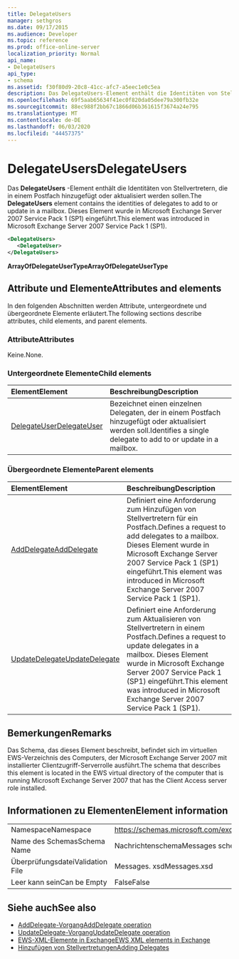 ```yaml
---
title: DelegateUsers
manager: sethgros
ms.date: 09/17/2015
ms.audience: Developer
ms.topic: reference
ms.prod: office-online-server
localization_priority: Normal
api_name:
- DelegateUsers
api_type:
- schema
ms.assetid: f30f80d9-20c8-41cc-afc7-a5eec1e0c5ea
description: Das DelegateUsers-Element enthält die Identitäten von Stellvertretern, die in einem Postfach hinzugefügt oder aktualisiert werden sollen. Dieses Element wurde in Microsoft Exchange Server 2007 Service Pack 1 (SP1) eingeführt.
ms.openlocfilehash: 69f5aab65634f41ec0f820da05dee79a300fb32e
ms.sourcegitcommit: 88ec988f2bb67c1866d06b361615f3674a24e795
ms.translationtype: MT
ms.contentlocale: de-DE
ms.lasthandoff: 06/03/2020
ms.locfileid: "44457375"
---
```

# <a name="delegateusers"></a><span data-ttu-id="e1a23-104">DelegateUsers</span><span class="sxs-lookup"><span data-stu-id="e1a23-104">DelegateUsers</span></span>

<span data-ttu-id="e1a23-105">Das **DelegateUsers** -Element enthält die Identitäten von Stellvertretern, die in einem Postfach hinzugefügt oder aktualisiert werden sollen.</span><span class="sxs-lookup"><span data-stu-id="e1a23-105">The **DelegateUsers** element contains the identities of delegates to add to or update in a mailbox.</span></span> <span data-ttu-id="e1a23-106">Dieses Element wurde in Microsoft Exchange Server 2007 Service Pack 1 (SP1) eingeführt.</span><span class="sxs-lookup"><span data-stu-id="e1a23-106">This element was introduced in Microsoft Exchange Server 2007 Service Pack 1 (SP1).</span></span> 
  
```xml
<DelegateUsers>
   <DelegateUser>
</DelegateUsers>
```

<span data-ttu-id="e1a23-107">**ArrayOfDelegateUserType**</span><span class="sxs-lookup"><span data-stu-id="e1a23-107">**ArrayOfDelegateUserType**</span></span>

## <a name="attributes-and-elements"></a><span data-ttu-id="e1a23-108">Attribute und Elemente</span><span class="sxs-lookup"><span data-stu-id="e1a23-108">Attributes and elements</span></span>

<span data-ttu-id="e1a23-109">In den folgenden Abschnitten werden Attribute, untergeordnete und übergeordnete Elemente erläutert.</span><span class="sxs-lookup"><span data-stu-id="e1a23-109">The following sections describe attributes, child elements, and parent elements.</span></span>
  
### <a name="attributes"></a><span data-ttu-id="e1a23-110">Attribute</span><span class="sxs-lookup"><span data-stu-id="e1a23-110">Attributes</span></span>

<span data-ttu-id="e1a23-111">Keine.</span><span class="sxs-lookup"><span data-stu-id="e1a23-111">None.</span></span>
  
### <a name="child-elements"></a><span data-ttu-id="e1a23-112">Untergeordnete Elemente</span><span class="sxs-lookup"><span data-stu-id="e1a23-112">Child elements</span></span>

|<span data-ttu-id="e1a23-113">**Element**</span><span class="sxs-lookup"><span data-stu-id="e1a23-113">**Element**</span></span>|<span data-ttu-id="e1a23-114">**Beschreibung**</span><span class="sxs-lookup"><span data-stu-id="e1a23-114">**Description**</span></span>|
|:-----|:-----|
|[<span data-ttu-id="e1a23-115">DelegateUser</span><span class="sxs-lookup"><span data-stu-id="e1a23-115">DelegateUser</span></span>](delegateuser.md) <br/> |<span data-ttu-id="e1a23-116">Bezeichnet einen einzelnen Delegaten, der in einem Postfach hinzugefügt oder aktualisiert werden soll.</span><span class="sxs-lookup"><span data-stu-id="e1a23-116">Identifies a single delegate to add to or update in a mailbox.</span></span>  <br/> |
   
### <a name="parent-elements"></a><span data-ttu-id="e1a23-117">Übergeordnete Elemente</span><span class="sxs-lookup"><span data-stu-id="e1a23-117">Parent elements</span></span>

|<span data-ttu-id="e1a23-118">**Element**</span><span class="sxs-lookup"><span data-stu-id="e1a23-118">**Element**</span></span>|<span data-ttu-id="e1a23-119">**Beschreibung**</span><span class="sxs-lookup"><span data-stu-id="e1a23-119">**Description**</span></span>|
|:-----|:-----|
|[<span data-ttu-id="e1a23-120">AddDelegate</span><span class="sxs-lookup"><span data-stu-id="e1a23-120">AddDelegate</span></span>](adddelegate.md) <br/> |<span data-ttu-id="e1a23-121">Definiert eine Anforderung zum Hinzufügen von Stellvertretern für ein Postfach.</span><span class="sxs-lookup"><span data-stu-id="e1a23-121">Defines a request to add delegates to a mailbox.</span></span> <span data-ttu-id="e1a23-122">Dieses Element wurde in Microsoft Exchange Server 2007 Service Pack 1 (SP1) eingeführt.</span><span class="sxs-lookup"><span data-stu-id="e1a23-122">This element was introduced in Microsoft Exchange Server 2007 Service Pack 1 (SP1).</span></span>  <br/> |
|[<span data-ttu-id="e1a23-123">UpdateDelegate</span><span class="sxs-lookup"><span data-stu-id="e1a23-123">UpdateDelegate</span></span>](updatedelegate.md) <br/> |<span data-ttu-id="e1a23-124">Definiert eine Anforderung zum Aktualisieren von Stellvertretern in einem Postfach.</span><span class="sxs-lookup"><span data-stu-id="e1a23-124">Defines a request to update delegates in a mailbox.</span></span> <span data-ttu-id="e1a23-125">Dieses Element wurde in Microsoft Exchange Server 2007 Service Pack 1 (SP1) eingeführt.</span><span class="sxs-lookup"><span data-stu-id="e1a23-125">This element was introduced in Microsoft Exchange Server 2007 Service Pack 1 (SP1).</span></span>  <br/> |
   
## <a name="remarks"></a><span data-ttu-id="e1a23-126">Bemerkungen</span><span class="sxs-lookup"><span data-stu-id="e1a23-126">Remarks</span></span>

<span data-ttu-id="e1a23-127">Das Schema, das dieses Element beschreibt, befindet sich im virtuellen EWS-Verzeichnis des Computers, der Microsoft Exchange Server 2007 mit installierter Clientzugriff-Serverrolle ausführt.</span><span class="sxs-lookup"><span data-stu-id="e1a23-127">The schema that describes this element is located in the EWS virtual directory of the computer that is running Microsoft Exchange Server 2007 that has the Client Access server role installed.</span></span>
  
## <a name="element-information"></a><span data-ttu-id="e1a23-128">Informationen zu Elementen</span><span class="sxs-lookup"><span data-stu-id="e1a23-128">Element information</span></span>

|||
|:-----|:-----|
|<span data-ttu-id="e1a23-129">Namespace</span><span class="sxs-lookup"><span data-stu-id="e1a23-129">Namespace</span></span>  <br/> |https://schemas.microsoft.com/exchange/services/2006/messages  <br/> |
|<span data-ttu-id="e1a23-130">Name des Schemas</span><span class="sxs-lookup"><span data-stu-id="e1a23-130">Schema Name</span></span>  <br/> |<span data-ttu-id="e1a23-131">Nachrichtenschema</span><span class="sxs-lookup"><span data-stu-id="e1a23-131">Messages schema</span></span>  <br/> |
|<span data-ttu-id="e1a23-132">Überprüfungsdatei</span><span class="sxs-lookup"><span data-stu-id="e1a23-132">Validation File</span></span>  <br/> |<span data-ttu-id="e1a23-133">Messages. xsd</span><span class="sxs-lookup"><span data-stu-id="e1a23-133">Messages.xsd</span></span>  <br/> |
|<span data-ttu-id="e1a23-134">Leer kann sein</span><span class="sxs-lookup"><span data-stu-id="e1a23-134">Can be Empty</span></span>  <br/> |<span data-ttu-id="e1a23-135">False</span><span class="sxs-lookup"><span data-stu-id="e1a23-135">False</span></span>  <br/> |
   
## <a name="see-also"></a><span data-ttu-id="e1a23-136">Siehe auch</span><span class="sxs-lookup"><span data-stu-id="e1a23-136">See also</span></span>

- [<span data-ttu-id="e1a23-137">AddDelegate-Vorgang</span><span class="sxs-lookup"><span data-stu-id="e1a23-137">AddDelegate operation</span></span>](adddelegate-operation.md) 
- [<span data-ttu-id="e1a23-138">UpdateDelegate-Vorgang</span><span class="sxs-lookup"><span data-stu-id="e1a23-138">UpdateDelegate operation</span></span>](updatedelegate-operation.md)
- [<span data-ttu-id="e1a23-139">EWS-XML-Elemente in Exchange</span><span class="sxs-lookup"><span data-stu-id="e1a23-139">EWS XML elements in Exchange</span></span>](ews-xml-elements-in-exchange.md)
- [<span data-ttu-id="e1a23-140">Hinzufügen von Stellvertretungen</span><span class="sxs-lookup"><span data-stu-id="e1a23-140">Adding Delegates</span></span>](https://msdn.microsoft.com/library/3a744150-66a3-4a13-9433-793603ba5038%28Office.15%29.aspx)

